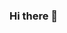 ### Hi there 👋

<!--
**nehamehta2110/nehamehta2110** is a ✨ _special_ ✨ repository because its `README.md` (this file) appears on your GitHub profile.

Machine Learning enthusiast, programmer and a passionate learner with keen interest in development and solving real life problems, who's always willing to learn and work across technologies and domains.

My key competencies in the field of technology are Natural Language Processing, Machine learning, Deep learning, Data structures and python programming language.

Passion, consistency, curiosity, adaptability and being fiercely loyal are my strengths.

I am always looking for opportunities enabling me to learn exciting technologies to boost my passion for programming.

- 🔭 I’m currently working on Natural Language Processing (NLP) project on machine translation model, sentiment analysis and text summarization.
- 🌱 I’m currently learning NLP, ML, data structures and algorithms.
- 💬 Ask me about collaborating and open source projects on python programming and data science.
- 📫 How to reach me: Email me at nainamehta2110@gmail.com
-->
